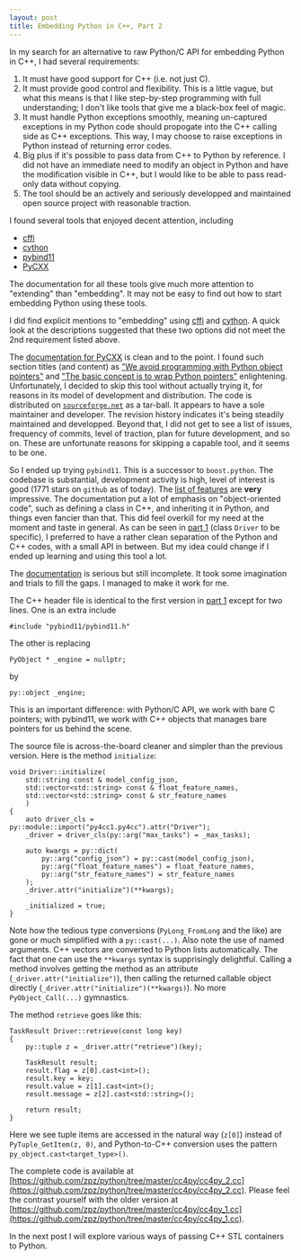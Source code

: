```yaml
---
layout: post
title: Embedding Python in C++, Part 2
---
```


In my search for an alternative to raw Python/C API for embedding Python in C++, I had several requirements:

1. It must have good support for C++ (i.e. not just C).
2. It must provide good control and flexibility. This is a little vague, but what this means is that I like step-by-step programming with full understanding; I don't like tools that give me a black-box feel of magic.
3. It must handle Python exceptions smoothly, meaning un-captured exceptions in my Python code should propogate into the C++ calling side as C++ exceptions. This way, I may choose to raise exceptions in Python instead of returning error codes.
4. Big plus if it's possible to pass data from C++ to Python by reference. I did not have an immediate need to modify an object in Python and have the modification visible in C++, but I would like to be able to pass read-only data without copying.
5. The tool should be an actively and seriously developped and maintained open source project with reasonable traction.

I found several tools that enjoyed decent attention, including

- [cffi](http://cffi.readthedocs.io/en/latest/)
- [cython](cython.org)
- [pybind11](https://github.com/pybind/pybind11)
- [PyCXX](cxx.sourceforge.net)

The documentation for all these tools give much more attention to "extending" than "embedding". It may not be easy to find out how to start embedding Python using these tools.

I did find explicit mentions to "embedding" using [cffi](http://cffi.readthedocs.io/en/latest/embedding.html) and [cython](https://github.com/cython/cython/wiki/EmbeddingCython). A quick look at the descriptions suggested that these two options did not meet the 2nd requirement listed above.

The [documentation for PyCXX](http://cxx.sourceforge.net/PyCXX-Python3.html) is clean and to the point. I found such section titles (and content) as ["We avoid programming with Python object pointers"](http://cxx.sourceforge.net/PyCXX-Python3.html#h2_no_pointers) and ["The basic concept is to wrap Python pointers"](http://cxx.sourceforge.net/PyCXX-Python3.html#h2_basic_concepts) enlightening. Unfortunately, I decided to skip this tool without actually trying it, for reasons in its model of development and distribution. The code is distributed on [`sourceforge.net`](http://cxx.sourceforge.net/) as a tar-ball. It appears to have a sole maintainer and developer. The revision history indicates it's being steadily maintained and developped. Beyond that, I did not get to see a list of issues, frequency of commits, level of traction, plan for future development, and so on. These are unfortunate reasons for skipping a capable tool, and it seems to be one.

So I ended up trying `pybind11`. This is a successor to `boost.python`. The codebase is substantial, development activity is high, level of interest is good (1771 stars on `github` as of today). The [list of features](https://github.com/pybind/pybind11/blob/master/README.md)
are **very** impressive. The documentation put a lot of emphasis on "object-oriented code", such as defining a class in C++, and inheriting it in Python, and things even fancier than that. This did feel overkill for my need at the moment and taste in general. As can be seen in [part 1](http://zpz.github.io/embedding-python-in-cpp-1/) (class `Driver` to be specific), I preferred to have a rather clean separation of the Python and C++ codes, with a small API in between. But my idea could change if I ended up learning and using this tool a lot.

The [documentation](http://pybind11.readthedocs.io/en/master/) is serious but still incomplete. It took some imagination and trials to fill the gaps. I managed to make it work for me.

The C++ header file is identical to the first version in [part 1](http://zpz.github.io/embedding-python-in-cpp-1/) except for two lines. One is an extra include

```
#include "pybind11/pybind11.h"
```

The other is replacing

```
PyObject * _engine = nullptr;
```

by

```
py::object _engine;
```

This is an important difference: with Python/C API, we work with bare C pointers; with pybind11, we work with C++ objects that manages bare pointers for us behind the scene.

The source file is across-the-board cleaner and simpler than the previous version. Here is the method `initialize`:

```
void Driver::initialize(
    std::string const & model_config_json,
    std::vector<std::string> const & float_feature_names,
    std::vector<std::string> const & str_feature_names
    )
{
    auto driver_cls = py::module::import("py4cc1.py4cc").attr("Driver");
    _driver = driver_cls(py::arg("max_tasks") = _max_tasks);

    auto kwargs = py::dict(
        py::arg("config_json") = py::cast(model_config_json),
        py::arg("float_feature_names") = float_feature_names,
        py::arg("str_feature_names") = str_feature_names
    );
    _driver.attr("initialize")(**kwargs);

    _initialized = true;
}
```

Note how the tedious type conversions (`PyLong_FromLong` and the like) are gone or much simplified with a `py::cast(...)`. Also note the use of named arguments. C++ vectors are converted to Python lists automatically. The fact that one can use the `**kwargs` syntax is supprisingly delightful. Calling a method involves getting the method as an attribute (`_driver.attr("initialize")`), then calling the returned callable object directly (`_driver.attr("initialize")(**kwargs)`). No more `PyObject_Call(...)` gymnastics.

The method `retrieve` goes like this:

```
TaskResult Driver::retrieve(const long key)
{
    py::tuple z = _driver.attr("retrieve")(key);

    TaskResult result;
    result.flag = z[0].cast<int>();
    result.key = key;
    result.value = z[1].cast<int>();
    result.message = z[2].cast<std::string>();

    return result;
}
```

Here we see tuple items are accessed in the natural way (`z[0]`) instead of `PyTuple_GetItem(z, 0)`, and Python-to-C++ conversion uses the pattern `py_object.cast<target_type>()`.

The complete code is available at [https://github.com/zpz/python/tree/master/cc4py/cc4py_2.cc](https://github.com/zpz/python/tree/master/cc4py/cc4py_2.cc). Please feel the contrast yourself with the older version at [https://github.com/zpz/python/tree/master/cc4py/cc4py_1.cc](https://github.com/zpz/python/tree/master/cc4py/cc4py_1.cc).

In the next post I will explore various ways of passing C++ STL containers to Python.

